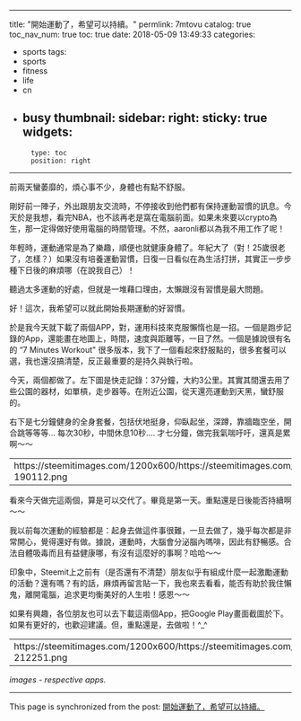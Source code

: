 
---
title: "開始運動了，希望可以持續。"
permlink: 7mtovu
catalog: true
toc_nav_num: true
toc: true
date: 2018-05-09 13:49:33
categories:
- sports
tags:
- sports
- fitness
- life
- cn
- busy
thumbnail: 
sidebar:
    right:
        sticky: true
widgets:
    -
        type: toc
        position: right
---


前兩天蠻萎靡的，煩心事不少，身體也有點不舒服。

剛好前一陣子，外出跟朋友交流時，不停接收到他們都有保持運動習慣的訊息。今天於是我想，看完NBA，也不該再老是窩在電腦前面。如果未來要以crypto為生，那一定得做好使用電腦的時間管理。不然，aaronli都以為我不用工作了呢！

年輕時，運動通常是為了樂趣，順便也就健康身體了。年紀大了（對！25歲很老了，怎樣？）如果沒有培養運動習慣，日復一日看似在為生活打拼，其實正一步步種下日後的麻煩哪（在說我自己）！

聽過太多運動的好處，但就是一堆藉口理由，太懶跟沒有習慣是最大問題。

好！這次，我希望可以就此開始長期運動的好習慣。

於是我今天就下載了兩個APP，對，運用科技來克服懶惰也是一招。一個是跑步記錄的App，還能畫在地圖上，時間，速度與距離等，一目了然。一個是據說很有名的 “7 Minutes Workout" 很多版本，我下了一個看起來舒服點的，很多套餐可以選，我也還沒搞清楚，反正最重要的是持久與執行啦。
 
今天，兩個都做了。左下圖是快走記錄：37分鐘，大約3公里。其實其間還去用了些公園的器材，如單槓，走步器等。在附近公園，從天還亮運動到天黑，蠻舒服的。

右下是七分鐘健身的全身套餐，包括伏地挺身，仰臥起坐，深蹲，靠牆臨空坐，開合跳等等等... 每次30秒，中間休息10秒.... 才七分鐘，做完我氣喘吁吁，還真是累啊～～ 

<table><tr>
<td>https://steemitimages.com/1200x600/https://steemitimages.com/DQmXm55bpPJak6yqfD1rpxF4C8msJgRu3KeFY8H3Cz9grwC/Screenshot_20180509-190112.png</td>
<td>https://steemitimages.com/1200x600/https://steemitimages.com/DQmYXwwSFMhXv3S3bH7MZwRotyFpvuVRRBu4j15ChuDXetq/Screenshot_20180509-212018.png</td>
</tr></table>

看來今天做完這兩個，算是可以交代了。畢竟是第一天。重點還是日後能否持續啊～～

我以前每次運動的經驗都是：起身去做這件事很難，一旦去做了，幾乎每次都是非常開心，覺得還好有做。據說，運動時，大腦會分泌腦內嗎啡，因此有舒暢感。合法自體吸毒而且有益健康哪，有沒有這麼好的事啊？哈哈～～

印象中，Steemit上之前有（是否還有不清楚）朋友似乎有組成什麼一起激勵運動的活動？還有嗎？有的話，麻煩再留言貼一下，我也來去看看，能否有助於我住懶鬼，離開電腦，追求更均衡美好的人生啦！感恩～～

如果有興趣，各位朋友也可以去下載這兩個App，把Google Play畫面截圖於下。如果有更好的，也歡迎建議。但，重點還是，去做啦！^_^

<table><tr>
<td>https://steemitimages.com/1200x600/https://steemitimages.com/DQmSmVUNMteUe7udQH5mKFhVd8MbKJxtNYMEhrhqY4cFDi2/Screenshot_20180509-212251.png</td>
<td>https://steemitimages.com/1200x600/https://steemitimages.com/DQmX1LMjTmuwR6xu5oTXg72xXiy9vk9nofX75Rw4rftshBG/Screenshot_20180509-212217.png</td>
</tr></table>

*images - respective apps.*



- - -

This page is synchronized from the post: [開始運動了，希望可以持續。](https://steemit.com/@deanliu/7mtovu)
